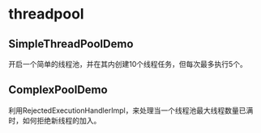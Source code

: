 # threadpool

## SimpleThreadPoolDemo

开启一个简单的线程池，并在其内创建10个线程任务，但每次最多执行5个。

## ComplexPoolDemo

利用RejectedExecutionHandlerImpl，来处理当一个线程池最大线程数量已满时，如何拒绝新线程的加入。

